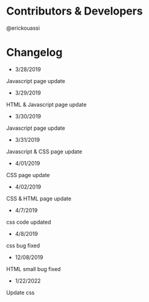 # Contributors & Developers
@erickouassi

# Changelog

* 3/28/2019

Javascript page update

* 3/29/2019

HTML & Javascript page update

* 3/30/2019

Javascript page update

* 3/31/2019

Javascript & CSS page update

* 4/01/2019

CSS page update

* 4/02/2019

CSS & HTML page update

* 4/7/2019

css code updated

* 4/8/2019

css bug fixed

* 12/08/2019

HTML small bug fixed 

* 1/22/2022

Update css 


